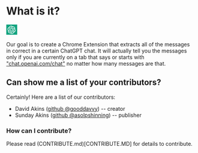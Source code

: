 # What is it?

![image](chatgpticon.png)

Our goal is to create a Chrome Extension that extracts all of the messages in correct in a certain ChatGPT chat. It will actually tell you the messages only if you are currently on a tab that says or starts with ["chat.openai.com/chat"](chat.openai.com/chat) no matter how many messages are that.

## Can show me a list of your contributors?

Certainly! Here are a list of our contributors:

- David Akins ([github @gooddavvy](github.com/gooddavvy)) -- creator
- Sunday Akins ([github @asolpshinning](github.com/asolpshinning)) -- publisher

### How can I contribute?

Please read (CONTRIBUTE.md)[CONTRIBUTE.MD] for details to contribute.
